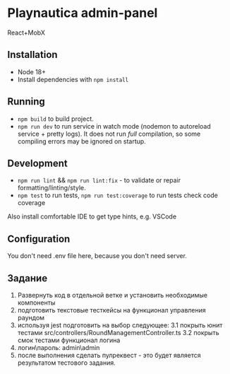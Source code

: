 # Playnautica admin-panel

React+MobX

## Installation

- Node 18+
- Install dependencies with `npm install`

## Running

- `npm build` to build project.
- `npm run dev` to run service in watch mode (nodemon to autoreload service + pretty logs). It does not run _full_ compilation, so some compiling errors may be ignored on startup.

## Development

- `npm run lint` && `npm run lint:fix` - to validate or repair formatting/linting/style.
- `npm test` to run tests, `npm run test:coverage` to run tests check code coverage

Also install comfortable IDE to get type hints, e.g. VSCode

## Configuration

You don't need .env file here, because you don't need server.

## Задание

1. Развернуть код в отдельной ветке и установить необходимые компоненты
2. подготовить текстовые тесткейсы на функционал управления раундом
3. используя jest подготовить на выбор следующее:
   3.1 покрыть юнит тестами src/controllers/RoundManagementController.ts
   3.2 покрыть смок тестами функционал логина
4. логин\пароль: admin\admin
5. после выполнения сделать пулреквест - это будет является результатом тестового задания.
